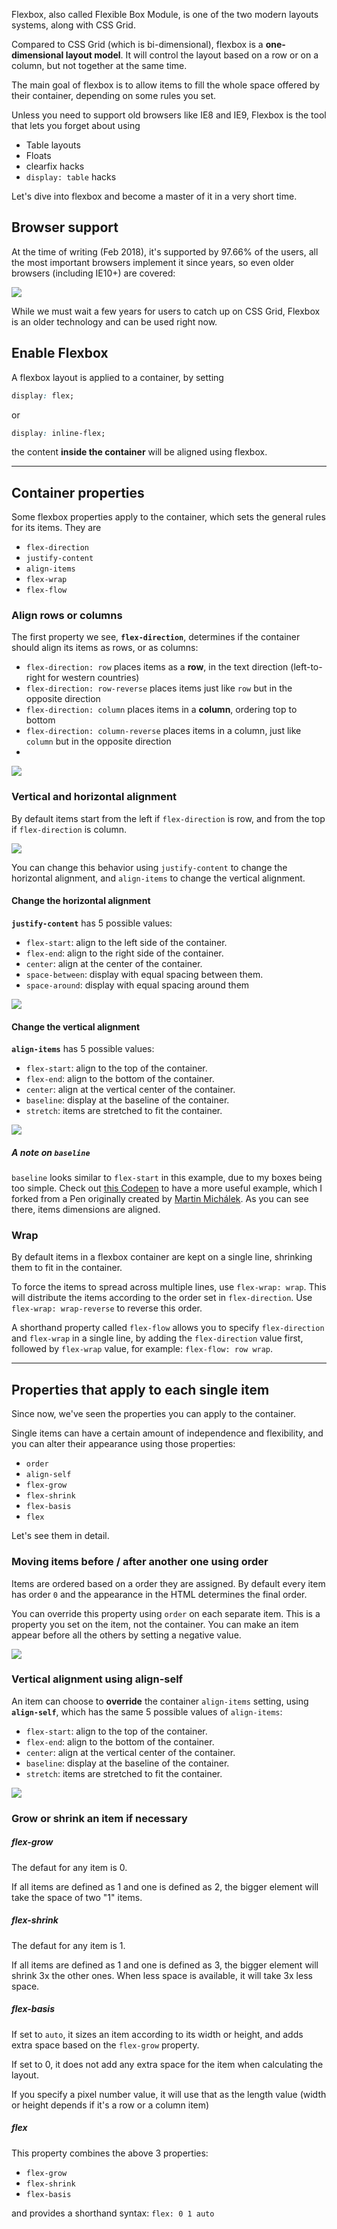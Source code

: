 Flexbox, also called Flexible Box Module, is one of the two modern layouts systems, along with CSS Grid.

Compared to CSS Grid (which is bi-dimensional), flexbox is a **one-dimensional layout model**. It will control the layout based on a row or on a column, but not together at the same time.

The main goal of flexbox is to allow items to fill the whole space offered by their container, depending on some rules you set.

Unless you need to support old browsers like IE8 and IE9, Flexbox is the tool that lets you forget about using

- Table layouts
- Floats
- clearfix hacks
- `display: table` hacks

Let's dive into flexbox and become a master of it in a very short time.

## Browser support

At the time of writing (Feb 2018), it's supported by 97.66% of the users, all the most important browsers implement it since years, so even older browsers (including IE10+) are covered:

![](Flexbox/caniuse.png)

While we must wait a few years for users to catch up on CSS Grid, Flexbox is an older technology and can be used right now.

## Enable Flexbox

A flexbox layout is applied to a container, by setting

```css
display: flex;
```

 or

```css
display: inline-flex;
```

the content **inside the container** will be aligned using flexbox.

- - - -

## Container properties

Some flexbox properties apply to the container, which sets the general rules for its items. They are

- `flex-direction`
- `justify-content`
- `align-items`
- `flex-wrap`
- `flex-flow`

### Align rows or columns

The first property we see, **`flex-direction`**, determines if the container should align its items as rows, or as columns:

- `flex-direction: row` places items as a **row**, in the text direction (left-to-right for western countries)
- `flex-direction: row-reverse` places items just like `row` but in the opposite direction
- `flex-direction: column` places items in a **column**, ordering top to bottom
- `flex-direction: column-reverse` places items in a column, just like `column` but in the opposite direction
-
![](Flexbox/1.png)

### Vertical and horizontal alignment

By default items start from the left if `flex-direction` is row, and from the top if `flex-direction` is column.

![](Flexbox/2.png)

You can change this behavior using `justify-content` to change the horizontal alignment, and `align-items` to change the vertical alignment.

#### Change the horizontal alignment

**`justify-content`** has 5 possible values:

- `flex-start`: align to the left side of the container.
- `flex-end`: align to the right side of the container.
- `center`: align at the center of the container.
- `space-between`: display with equal spacing between them.
- `space-around`: display with equal spacing around them

![](Flexbox/3.png)


#### Change the vertical alignment

**`align-items`** has 5 possible values:

- `flex-start`: align to the top of the container.
- `flex-end`: align to the bottom of the container.
- `center`: align at the vertical center of the container.
- `baseline`: display at the baseline of the container.
- `stretch`: items are stretched to fit the container.

![](Flexbox/4.png)

##### A note on `baseline`

`baseline` looks similar to `flex-start` in this example, due to my boxes being too simple. Check out [this Codepen](https://codepen.io/flaviocopes/pen/oExoJR) to have a more useful example, which I forked from a Pen originally created by [Martin Michálek](https://twitter.com/machal). As you can see there, items dimensions are aligned.

### Wrap

By default items in a flexbox container are kept on a single line, shrinking them to fit in the container.

To force the items to spread across multiple lines, use `flex-wrap: wrap`. This will distribute the items according to the order set in `flex-direction`. Use `flex-wrap: wrap-reverse` to reverse this order.

A shorthand property called `flex-flow` allows you to specify `flex-direction` and `flex-wrap` in a single line, by adding the `flex-direction` value first, followed by `flex-wrap` value, for example: `flex-flow: row wrap`.

- - - -

## Properties that apply to each single item

Since now, we've seen the properties you can apply to the container.

Single items can have a certain amount of independence and flexibility, and you can alter their appearance using those properties:

- `order`
- `align-self`
- `flex-grow`
- `flex-shrink`
- `flex-basis`
- `flex`

Let's see them in detail.

### Moving items before / after another one using order

Items are ordered based on a order they are assigned. By default every item has order `0` and the appearance in the HTML determines the final order.

You can override this property using `order` on each separate item. This is a property you set on the item, not the container. You can make an item appear before all the others by setting a negative value.

![](Flexbox/5.png)

### Vertical alignment using align-self

An item can choose to **override** the container `align-items` setting, using **`align-self`**, which has the same 5 possible values of `align-items`:

- `flex-start`: align to the top of the container.
- `flex-end`: align to the bottom of the container.
- `center`: align at the vertical center of the container.
- `baseline`: display at the baseline of the container.
- `stretch`: items are stretched to fit the container.

![](Flexbox/6.png)

### Grow or shrink an item if necessary

##### flex-grow

The defaut for any item is 0.

If all items are defined as 1 and one is defined as 2, the bigger element will take the space of two "1" items.

##### flex-shrink

The defaut for any item is 1.

If all items are defined as 1 and one is defined as 3, the bigger element will shrink 3x the other ones. When less space is available, it will take 3x less space.

##### flex-basis

If set to `auto`, it sizes an item according to its width or height, and adds extra space based on the `flex-grow` property.

If set to 0, it does not add any extra space for the item when calculating the layout.

If you specify a pixel number value, it will use that as the length value (width or height depends if it's a row or a column item)

##### flex

This property combines the above 3 properties:

- `flex-grow`
- `flex-shrink`
- `flex-basis`

and provides a shorthand syntax: `flex: 0 1 auto`


